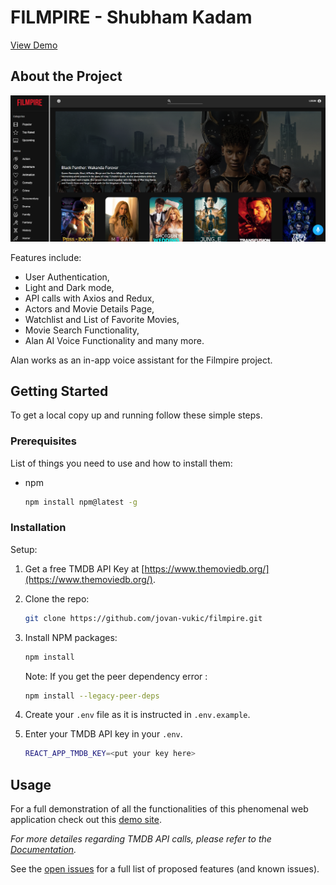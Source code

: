 # FILMPIRE - Shubham Kadam

[View Demo](https://filmpire-ssk.netlify.app/)

## About the Project

![1](readme_img/1.png)

Features include:

-   User Authentication,
-   Light and Dark mode,
-   API calls with Axios and Redux,
-   Actors and Movie Details Page,
-   Watchlist and List of Favorite Movies,
-   Movie Search Functionality,
-   Alan AI Voice Functionality and many more.

Alan works as an in-app voice assistant for the Filmpire project.

## Getting Started

To get a local copy up and running follow these simple steps.

### Prerequisites

List of things you need to use and how to install them:

-   npm
    ```sh
    npm install npm@latest -g
    ```

### Installation

Setup:

1. Get a free TMDB API Key at [https://www.themoviedb.org/](https://www.themoviedb.org/).
2. Clone the repo:
    ```sh
    git clone https://github.com/jovan-vukic/filmpire.git
    ```
3. Install NPM packages:
    ```sh
    npm install
    ```
    Note: If you get the peer dependency error :
    ```sh
    npm install --legacy-peer-deps
    ```
4. Create your `.env` file as it is instructed in `.env.example`.
5. Enter your TMDB API key in your `.env`.

    ```sh
    REACT_APP_TMDB_KEY=<put your key here>
    ```

<!-- USAGE EXAMPLES -->

## Usage

For a full demonstration of all the functionalities of this phenomenal web application check out this [demo site](https://filmpire-jovan.netlify.app/).

_For more detailes regarding TMDB API calls, please refer to the [Documentation](https://developers.themoviedb.org/3/getting-started/introduction)._

See the [open issues](https://github.com/jovan-vukic/filmpire/issues) for a full list of proposed features (and known issues).
